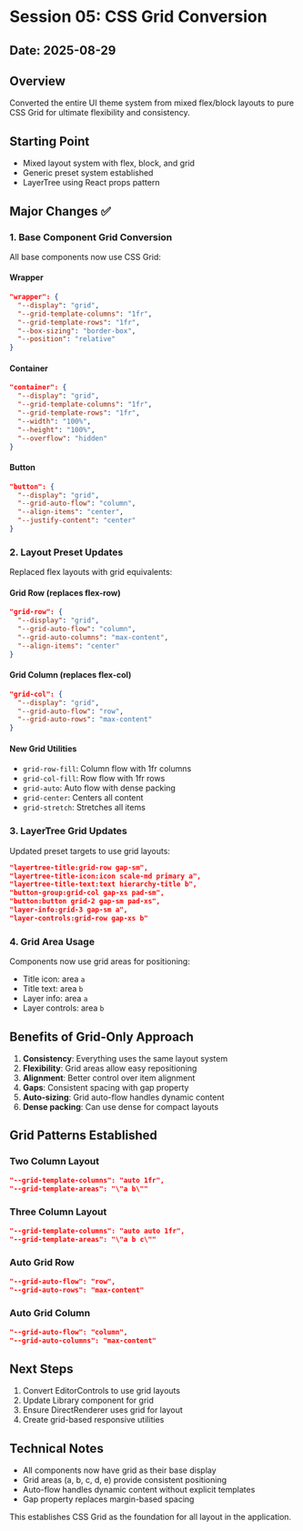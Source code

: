 # Session 05: CSS Grid Conversion

## Date: 2025-08-29

## Overview
Converted the entire UI theme system from mixed flex/block layouts to pure CSS Grid for ultimate flexibility and consistency.

## Starting Point
- Mixed layout system with flex, block, and grid
- Generic preset system established
- LayerTree using React props pattern

## Major Changes ✅

### 1. Base Component Grid Conversion
All base components now use CSS Grid:

#### Wrapper
```json
"wrapper": {
  "--display": "grid",
  "--grid-template-columns": "1fr",
  "--grid-template-rows": "1fr",
  "--box-sizing": "border-box",
  "--position": "relative"
}
```

#### Container
```json
"container": {
  "--display": "grid",
  "--grid-template-columns": "1fr",
  "--grid-template-rows": "1fr",
  "--width": "100%",
  "--height": "100%",
  "--overflow": "hidden"
}
```

#### Button
```json
"button": {
  "--display": "grid",
  "--grid-auto-flow": "column",
  "--align-items": "center",
  "--justify-content": "center"
}
```

### 2. Layout Preset Updates
Replaced flex layouts with grid equivalents:

#### Grid Row (replaces flex-row)
```json
"grid-row": {
  "--display": "grid",
  "--grid-auto-flow": "column",
  "--grid-auto-columns": "max-content",
  "--align-items": "center"
}
```

#### Grid Column (replaces flex-col)
```json
"grid-col": {
  "--display": "grid",
  "--grid-auto-flow": "row",
  "--grid-auto-rows": "max-content"
}
```

#### New Grid Utilities
- `grid-row-fill`: Column flow with 1fr columns
- `grid-col-fill`: Row flow with 1fr rows
- `grid-auto`: Auto flow with dense packing
- `grid-center`: Centers all content
- `grid-stretch`: Stretches all items

### 3. LayerTree Grid Updates
Updated preset targets to use grid layouts:

```json
"layertree-title:grid-row gap-sm",
"layertree-title-icon:icon scale-md primary a",
"layertree-title-text:text hierarchy-title b",
"button-group:grid-col gap-xs pad-sm",
"button:button grid-2 gap-sm pad-xs",
"layer-info:grid-3 gap-sm a",
"layer-controls:grid-row gap-xs b"
```

### 4. Grid Area Usage
Components now use grid areas for positioning:
- Title icon: area `a`
- Title text: area `b`
- Layer info: area `a`
- Layer controls: area `b`

## Benefits of Grid-Only Approach

1. **Consistency**: Everything uses the same layout system
2. **Flexibility**: Grid areas allow easy repositioning
3. **Alignment**: Better control over item alignment
4. **Gaps**: Consistent spacing with gap property
5. **Auto-sizing**: Grid auto-flow handles dynamic content
6. **Dense packing**: Can use dense for compact layouts

## Grid Patterns Established

### Two Column Layout
```json
"--grid-template-columns": "auto 1fr",
"--grid-template-areas": "\"a b\""
```

### Three Column Layout
```json
"--grid-template-columns": "auto auto 1fr",
"--grid-template-areas": "\"a b c\""
```

### Auto Grid Row
```json
"--grid-auto-flow": "row",
"--grid-auto-rows": "max-content"
```

### Auto Grid Column
```json
"--grid-auto-flow": "column",
"--grid-auto-columns": "max-content"
```

## Next Steps
1. Convert EditorControls to use grid layouts
2. Update Library component for grid
3. Ensure DirectRenderer uses grid for layout
4. Create grid-based responsive utilities

## Technical Notes
- All components now have grid as their base display
- Grid areas (a, b, c, d, e) provide consistent positioning
- Auto-flow handles dynamic content without explicit templates
- Gap property replaces margin-based spacing

This establishes CSS Grid as the foundation for all layout in the application.